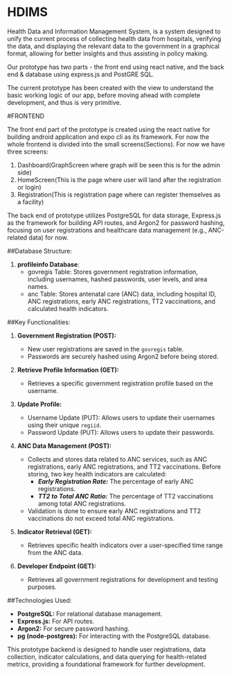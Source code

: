 # HDIMS

Health Data and Information Management System, is a system designed to unify the current process of collecting health data from hospitals, verifying the data, and displaying the relevant data to the government in a graphical format, allowing for better insights and thus assisting in policy making. 

Our prototype has two parts - the front end using react native, and the back end & database using express.js and PostGRE SQL. 

The current prototype has been created with the view to understand the basic working logic of our app, before moving ahead with complete development, and thus is very primitive.


#FRONTEND

The front end part of the prototype is created using the react native for building android application and expo cli as its framework.
For now the whole frontend is divided into the small screens(Sections).
For now we have three screens:
1. Dashboard(GraphScreen where graph will be seen this is for the admin side)
2. HomeScreen(This is the page where user will land after the registration or login)
3. Registration(This is registration page where can register themselves as a facility)

 The back end of prototype utilizes PostgreSQL for data storage, Express.js as the framework for building API routes, and Argon2 for password hashing, focusing on user registrations and healthcare data management (e.g., ANC-related data) for now.

##Database Structure:
1. **profileinfo Database**:
    - govregis Table: Stores government registration information, including usernames, hashed passwords, user levels, and area names.
    - anc Table: Stores antenatal care (ANC) data, including hospital ID, ANC registrations, early ANC registrations, TT2 vaccinations, and calculated health indicators.

##Key Functionalities:
1. **Government Registration (POST):**
    - New user registrations are saved in the `govregis` table.
    - Passwords are securely hashed using Argon2 before being stored.

2. **Retrieve Profile Information (GET):**
    - Retrieves a specific government registration profile based on the username.

3. **Update Profile:**
    - Username Update (PUT): Allows users to update their usernames using their unique `regiid`.
    - Password Update (PUT): Allows users to update their passwords.

4. **ANC Data Management (POST):**
    - Collects and stores data related to ANC services, such as ANC registrations, early ANC registrations, and TT2 vaccinations. Before storing, two key health indicators are calculated:
        - ***Early Registration Rate:*** The percentage of early ANC registrations.
        - ***TT2 to Total ANC Ratio:*** The percentage of TT2 vaccinations among total ANC registrations.
    - Validation is done to ensure early ANC registrations and TT2 vaccinations do not exceed total ANC registrations.

5. **Indicator Retrieval (GET):**
    - Retrieves specific health indicators over a user-specified time range from the ANC data.

6. **Developer Endpoint (GET):**
    - Retrieves all government registrations for development and testing purposes.

##Technologies Used:
- **PostgreSQL:** For relational database management.
- **Express.js:** For API routes.
- **Argon2:** For secure password hashing.
- **pg (node-postgres):** For interacting with the PostgreSQL database.

This prototype backend is designed to handle user registrations, data collection, indicator calculations, and data querying for health-related metrics, providing a foundational framework for further development.
